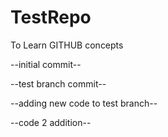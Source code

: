 # TestRepo
To Learn GITHUB concepts


--initial commit--

--test branch commit--

--adding new code to test branch--

--code 2 addition-- 
